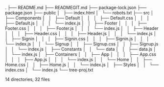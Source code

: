 .
├── README.md                                           ├── READMEGIT.md
├── package-lock.json
├── package.json
├── public
│   ├── index.html
│   └── robots.txt
├── src
│   ├── Components
│   │   ├── Default
│   │   │   ├── Default.css
│   │   │   ├── Default.js
│   │   │   └── index.js
│   │   ├── Footer
│   │   │   ├── Footer.css
│   │   │   ├── Footer.js
│   │   │   └── index.js
│   │   ├── Header
│   │   │   ├── Header.css
│   │   │   ├── Header.js
│   │   │   └── index.js
│   │   ├── Signin
│   │   │   ├── Signin.css
│   │   │   ├── Signin.js
│   │   │   └── index.js
│   │   └── Signup
│   │       ├── Signup.css
│   │       ├── Signup.js
│   │       └── index.js
│   ├── Constants
│   │   └── data
│   │       ├── data.js
│   │       └── index.js
│   ├── Containers
│   │   ├── App
│   │   │   ├── App.css
│   │   │   ├── App.js
│   │   │   └── index.js
│   │   └── Home
│   │       ├── Home.css
│   │       ├── Home.js
│   │       └── index.js
│   ├── Styles
│   │   └── index.css
│   └── index.js
└── tree-proj.txt

14 directories, 32 files
